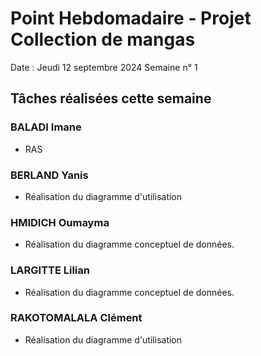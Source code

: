 # Point Hebdomadaire - Projet Collection de mangas

Date : Jeudi 12 septembre 2024
Semaine n° 1

## Tâches réalisées cette semaine

### BALADI Imane
- RAS

### BERLAND Yanis
- Réalisation du diagramme d'utilisation

### HMIDICH Oumayma
- Réalisation du diagramme conceptuel de données.

### LARGITTE Lilian
- Réalisation du diagramme conceptuel de données.

### RAKOTOMALALA Clément
- Réalisation du diagramme d'utilisation
